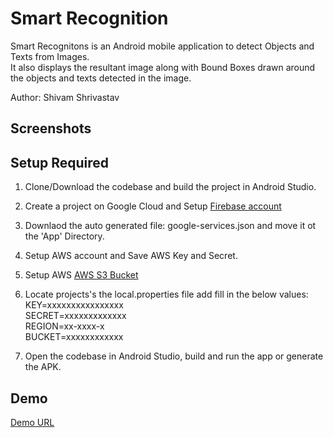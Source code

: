 # Smart Recognition
 
Smart Recognitons is an Android mobile application to detect Objects and Texts from Images.   
It also displays the resultant image along with Bound Boxes drawn around the objects and texts detected in the image.   
  
  
Author: Shivam Shrivastav  
## Screenshots



## Setup Required
1. Clone/Download the codebase and build the project in Android Studio. 
2. Create a project on Google Cloud and Setup [Firebase account](https://firebase.google.com/docs/android/setup)
3. Downlaod the auto generated file: google-services.json and move it ot the 'App' Directory. 
4. Setup AWS account and Save AWS Key and Secret.
5. Setup AWS [AWS S3 Bucket](https://docs.aws.amazon.com/AmazonS3/latest/userguide/create-bucket-overview.html)
6. Locate projects's the local.properties file add fill in the below values:  
KEY=xxxxxxxxxxxxxxxx  
SECRET=xxxxxxxxxxxxx  
REGION=xx-xxxx-x  
BUCKET=xxxxxxxxxxxx  

7. Open the codebase in Android Studio, build and run the app or generate the APK.


## Demo
[Demo URL]()
